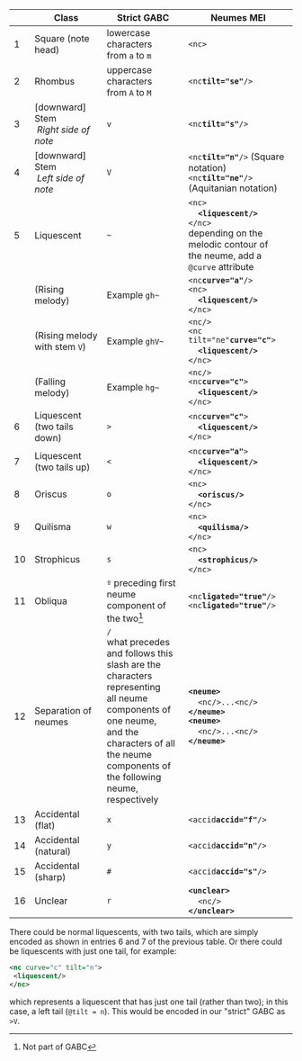 |    |   Class  | Strict GABC | Neumes MEI |
|----|----------|-------------|------------|
| 1  | Square (note head)                               | lowercase characters <br/>from `a` to `m` | `<nc>` |
| 2  | Rhombus                                          | uppercase characters <br/>from `A` to `M`   | `<nc`**`tilt="se"`**`/>` |
| 3  | \[downward\] Stem <br/>&nbsp;_Right side of note_  | `v` | `<nc`**`tilt="s"`**`/>` |
| 4  | \[downward\] Stem <br/>&nbsp;_Left side of note_             | `V` | `<nc`**`tilt="n"`**`/>` (Square notation) <br/>`<nc`**`tilt="ne"`**`/>` (Aquitanian notation) |
| 5  | Liquescent                                       | `~` | `<nc>`<br/>&nbsp;&nbsp;&nbsp;&nbsp;**`<liquescent/>`**<br/>`</nc>`<br/>depending on the melodic contour of <br/>the neume, add a `@curve` attribute  |
|    | (Rising melody)                    | Example `gh~`  | `<nc`**`curve="a"`**`/>`<br/>`<nc>`<br/>&nbsp;&nbsp;&nbsp;&nbsp;**`<liquescent/>`**<br/>`</nc>` |
|    | (Rising melody <br/>with stem `V`) | Example `ghV~` | `<nc/>`<br/>`<nc tilt="ne"`**`curve="c"`**`>`<br/>&nbsp;&nbsp;&nbsp;&nbsp;**`<liquescent/>`**<br/>`</nc>` |
|    | (Falling melody)                   | Example `hg~`  | `<nc/>`<br/>`<nc`**`curve="c"`**`>`<br/>&nbsp;&nbsp;&nbsp;&nbsp;**`<liquescent/>`**<br/>`</nc>` |
| 6  | Liquescent (two tails down)                      | `>` | `<nc`**`curve="c"`**`>`<br/>&nbsp;&nbsp;&nbsp;&nbsp;**`<liquescent/>`**<br/>`</nc>` |
| 7  | Liquescent (two tails up)                        | `<` | `<nc`**`curve="a"`**`>`<br/>&nbsp;&nbsp;&nbsp;&nbsp;**`<liquescent/>`**<br/>`</nc>` |
| 8  | Oriscus                                          | `o` | `<nc>`<br/>&nbsp;&nbsp;&nbsp;&nbsp;**`<oriscus/>`**<br/>`</nc>`  |
| 9  | Quilisma                                         | `w` | `<nc>`<br/>&nbsp;&nbsp;&nbsp;&nbsp;**`<quilisma/>`**<br/>`</nc>` |
| 10 | Strophicus                                       | `s` | `<nc>`<br/>&nbsp;&nbsp;&nbsp;&nbsp;**`<strophicus/>`**<br/>`</nc>` |
| 11 | Obliqua                                          | `º` preceding first neume <br/>component of the two[^1] | `<nc`**`ligated="true"`**`/>`<br/>`<nc`**`ligated="true"`**`/>`|
| 12 | Separation of neumes                             | `/`<br/>what precedes and follows this <br/>slash are the characters representing <br/>all neume components of one neume, <br/>and the characters of all the neume <br/>components of the following neume, <br/>respectively | **`<neume>`**<br/>&nbsp;&nbsp;&nbsp;&nbsp;`<nc/>...<nc/>`<br/>**`</neume>`<br/>`<neume>`**<br/>&nbsp;&nbsp;&nbsp;&nbsp;`<nc/>...<nc/>`<br/>**`</neume>`** |
| 13 | Accidental (flat)     | `x` | `<accid`**`accid="f"`**`/>` |
| 14 | Accidental (natural)  | `y` | `<accid`**`accid="n"`**`/>` |
| 15 | Accidental (sharp)    | `#` | `<accid`**`accid="s"`**`/>` |
| 16 | Unclear               | `r` | **`<unclear>`**<br/>&nbsp;&nbsp;&nbsp;&nbsp;`<nc/>`<br/>**`</unclear>`** |


There could be normal liquescents, with two tails, 
which are simply encoded as shown in entries 6 and 7 of the previous table. 
Or there could be liquescents with just one tail, for example: 
```xml
<nc curve="c" tilt="n">
 <liquescent/>
</nc>
```
which represents a liquescent that has just one tail (rather than two); in this case, a left tail (`@tilt = n`). This would be encoded in our "strict" GABC as `>V`.

[^1]: Not part of GABC

